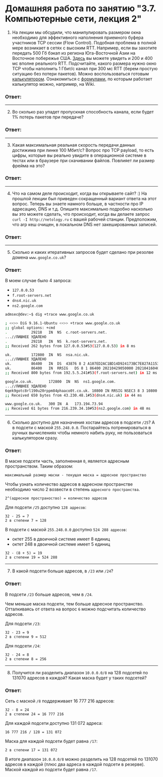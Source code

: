 Домашняя работа по занятию "3.7. Компьютерные сети, лекция 2"
==

1. На лекции мы обсудили, что манипулировать размером окна необходимо для эффективного наполнения приемного буфера
   участников TCP сессии (Flow Control). Подобная проблема в полной мере возникает в сетях с высоким RTT. Например,
   если вы захотите передать 500 Гб бэкап из региона Юга-Восточной Азии на Восточное побережье США.
   [Здесь](https://www.cloudping.co/grid) вы можете увидеть и 200 и 400 мс вполне реального RTT. Подсчитайте, какого
   размера нужно окно TCP чтобы наполнить 1 Гбит/с канал при 300 мс RTT (берем простую ситуацию без потери пакетов).
   Можно воспользоваться готовым [калькулятором](https://www.switch.ch/network/tools/tcp_throughput/). Ознакомиться
   с [формулами](https://en.wikipedia.org/wiki/TCP_tuning), по которым работает калькулятор можно, например, на Wiki.

<h3>Ответ:</h3>



---

2. Во сколько раз упадет пропускная способность канала, если будет 1% потерь пакетов при передаче?

<h3>Ответ:</h3>



---

3. Какая  максимальная реальная скорость передачи данных достижима при линке 100 Мбит/с? Вопрос про TCP payload,
   то есть цифры, которые вы реально увидите в операционной системе в тестах или в браузере при скачивании файлов.
   Повлияет ли размер фрейма на это?
   
<h3>Ответ:</h3>



---

4. Что на самом деле происходит, когда вы открываете сайт? :)
   На прошлой лекции был приведен сокращенный вариант ответа на этот вопрос. Теперь вы знаете намного больше, в
   частности про IP адресацию, DNS и т.д. Опишите максимально подробно насколько вы это можете сделать, что происходит,
   когда вы делаете запрос `curl -I http://netology.ru` с вашей рабочей станции. Предположим, что arp кеш очищен,
   в локальном DNS нет закешированных записей.
   
<h3>Ответ:</h3>



---

5. Сколько и каких итеративных запросов будет сделано при резолве домена `www.google.co.uk`?

<h3>Ответ:</h3>
В моем случае было 4 запроса:

- `127.0.0.53`
- `f.root-servers.net`
- `dns4.nic.uk`
- `ns2.google.com`

````bash
admsec@dev:~$ dig +trace www.google.co.uk

; <<>> DiG 9.16.1-Ubuntu <<>> +trace www.google.co.uk
;; global options: +cmd
.			29218	IN	NS	c.root-servers.net.
...//ЛИШНЕЕ УДАЛЕНО
.			29218	IN	NS	k.root-servers.net.
;; Received 262 bytes from 127.0.0.53#53(127.0.0.53) in 8 ms

uk.			172800	IN	NS	nsa.nic.uk.
...//ЛИШНЕЕ УДАЛЕНО
uk.			86400	IN	DS	43876 8 2 A107ED2AC1BD14D924173BC7E827A1153582072394F9272BA37E2353 BC659603
uk.			86400	IN	RRSIG	DS 8 1 86400 20210429050000 20210416040000 14631 . DIb0f9oSeePYxdwkPJBRAAP7fpvNyxd4IMLRtDKqN+OQjpasFou5un8X i3ODWy6HPIeER2PjX6lof0bTuyw0i1NbwguTHIyhCr3M+Z5NbQfbWv31 2lvKi5siydsbFJp9ooGAfh2JxJLbOO1pb2v+1uzAutWPQeR+lFropVZR i4wrLn1Nr6HtB/zp+tS1kGLKAnsGOQxJtSPOV0EDA4ldOvgC0whq+TdU weCtcB8WFa7MYJVBfa5ZAyxoOMzHPXXYXjb83Ys1Ykn1XTwpeJA+WmY9 oNGWMPW95t47kKQyxMV5Y42Kk3dKeA/fW+6LK7O6X4g936UN00G6CSCw t1THBw==
;; Received 800 bytes from 192.5.5.241#53(f.root-servers.net) in 12 ms

google.co.uk.		172800	IN	NS	ns1.google.com.
...//ЛИШНЕЕ УДАЛЕНО
6qek9gotc8rl190u20rppm84phaaco0t.co.uk.	10800 IN RRSIG NSEC3 8 3 10800 20210516031834 20210411022429 33621 co.uk. FU6uifmhaRU/sI33FUe2v+3/ZnYdqjspYkDrBoHPX2MxWetfvdvoJhwx i+G5yLjfCV8xX4b/mhPoZup6DWGUX+wUugwEubbeqDMs7hMHJdkfVVv9 5fdKCPLMGUzLsadky63VquyCsj4W4g5C//VXpW1yqL7ukxd+00KWErad FNA=
;; Received 650 bytes from 43.230.48.1#53(dns4.nic.uk) in 44 ms

www.google.co.uk.	300	IN	A	173.194.73.94
;; Received 61 bytes from 216.239.34.10#53(ns2.google.com) in 48 ms

````

---

6. Сколько доступно для назначения хостам адресов в подсети `/25`? А в подсети с маской `255.248.0.0`.
   Постарайтесь потренироваться в ручных вычислениях чтобы немного набить руку, не пользоваться калькулятором сразу.
   
<h3>Ответ:</h3>

В маске подсети часть, заполненная `0`, является адресным пространством. Таким образом:
````
максимальный размер маски - текущая маска = адресное пространство
````
Чтобы узнать количество адресов в адресном пространстве необходимо число 2 возвести в степень `адресного пространства`.
````
2^(адресное пространоство) = количество адресов
````
Для подсети `/25` доступно `128 адресов`:
````
32 - 25 = 7
2 в степени 7 = 128
````
В подсети с маской `255.248.0.0` доступно `524 288 адресов`:
- октет 255 в двоичной системе имеет 8 единиц
- октет 248 в двоичной системе имеет 5 единиц
````
32 - (8 + 5) = 19
2 в степени 19 = 524 288
````

---

7. В какой подсети больше адресов, в `/23` или `/24`?

<h3>Ответ:</h3>

В подсети `/23` больше адресов, чем в `/24`.

Чем меньше маска подсети, тем больше адресное пространство. 
Отталкиваясь от ответа на вопрос `6` можно подсчитать количество адресов.

Для подсети `/23`:
````
32 - 23 = 9
2 в степени 9 = 512
````
Для подсети `/24`:
````
32 - 24 = 8
2 в степени 8 = 256
````
---

8. Получится ли разделить диапазон `10.0.0.0/8` на 128 подсетей по 131070 адресов в каждой? Какая маска будет у
   таких подсетей?
   
<h3>Ответ:</h3>

Сеть с маской `/8` поддерживает 16 777 216 адресов:
````
32 - 8 = 24
2 в степени 24 = 16 777 216
````
Для каждой подсети доступно 131 072 адреса:
````
16 777 216 / 128 = 131 072
````
Маска для каждой подсети будет равна `/17`:
````
2 в степени 17 = 131 072
````
В итоге диапазон `10.0.0.0/8` можно разделить на 128 подсетей по 131070 адресов в каждой
(плюс два адреса в каждой подсети в резерве). Маской каждой из подсети будет равна `/17`.